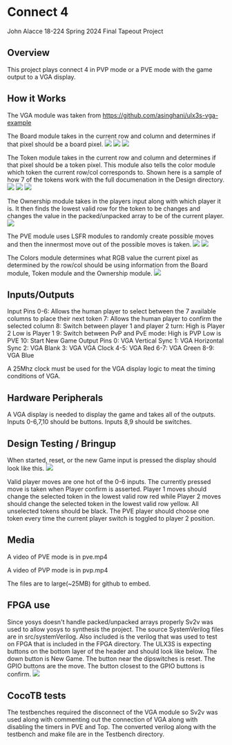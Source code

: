 # Connect 4

John Alacce
18-224 Spring 2024 Final Tapeout Project

## Overview

This project plays connect 4 in PVP mode or a PVE mode with the game output to a VGA display.

## How it Works

The VGA module was taken from https://github.com/asinghani/ulx3s-vga-example

The Board module takes in the current row and column and determines if that pixel should be a board pixel.
![](board1.png)
![](board2.png)
![](board3.PNG)

The Token module takes in the current row and column and determines if that pixel should be a token pixel. This module also tells the color module which token the current row/col corresponds to.
Shown here is a sample of how 7 of the tokens work with the full documenation in the Design directory.
![](token1.PNG)
![](token2.PNG)
![](token3.PNG)

The Ownership module takes in the players input along with which player it is. It then finds the lowest valid row for the token to be changes and changes the value in the packed/unpacked array to be of the current player.
![](Ownership.PNG)

The PVE module uses LSFR modules to randomly create possible moves and then the innermost move out of the possible moves is taken.
![](PVE1.PNG)
![](PVE2.PNG)

The Colors module determines what RGB value the current pixel as determined by the row/col should be using information from the Board module, Token module and the Ownership module.
![](Colors.PNG)

## Inputs/Outputs
Input Pins
0-6: Allows the human player to select between the 7 available columns to place
their next token
7: Allows the human player to confirm the selected column
8: Switch between player 1 and player 2 turn: High is Player 2 Low is Player 1 
9: Switch between PvP and PvE mode: High is PVP Low is PVE
10: Start New Game
Output Pins
0: VGA Vertical Sync
1: VGA Horizontal Sync
2: VGA Blank
3: VGA VGA Clock
4-5: VGA Red
6-7: VGA Green
8-9: VGA Blue

A 25Mhz clock must be used for the VGA display logic to meat the timing conditions of VGA.

## Hardware Peripherals

A VGA display is needed to display the game and takes all of the outputs.
Inputs 0-6,7,10 should be buttons.
Inputs 8,9 should be switches.

## Design Testing / Bringup

When started, reset, or the new Game input is pressed the display should look like this.
![](imageBoard.png)

Valid player moves are one hot of the 0-6 inputs. The currently pressed move is taken when Player confirm is asserted. Player 1 moves should change the selected token in the lowest valid row red while Player 2 moves should change the selected token in the lowest valid row yellow.
All unselected tokens should be black. The PVE player should choose one token every time the current player switch is toggled to player 2 position.

## Media

A video of PVE mode is in pve.mp4

A video of PVP mode is in pvp.mp4

The files are to large(~25MB) for github to embed.

## FPGA use

Since yosys doesn't handle packed/unpacked arrays properly Sv2v was used to allow yosys to synthesis the project. The source SystemVerilog files are in src/systemVerilog. Also included is the verilog that was used to test on FPGA that is included in the FPGA directory.
The ULX3S is expecting buttons on the bottom layer of the header and should look like below. The down button is New Game. The button near the dipswitches is reset. The GPIO buttons are the move. The button closest to the GPIO buttons is confirm.
![](imageFPGA.png)

## CocoTB tests

The testbenches required the disconnect of the VGA module so Sv2v was used along with commenting out the connection of VGA along with disabling the timers in PVE and Top. The converted verilog along with the testbench and make file are in the Testbench directory.
